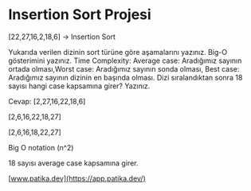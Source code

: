 # Insertion Sort Projesi
[22,27,16,2,18,6] -> Insertion Sort

Yukarıda verilen dizinin sort türüne göre aşamalarını yazınız.
Big-O gösterimini yazınız.
Time Complexity: Average case: Aradığımız sayının ortada olması,Worst case: Aradığımız sayının sonda olması, Best case: Aradığımız sayının dizinin en başında olması.
Dizi sıralandıktan sonra 18 sayısı hangi case kapsamına girer? Yazınız.

Cevap:
[2,27,16,22,18,6]

[2,6,16,22,18,27]

[2,6,16,18,22,27]

Big O notation (n^2)

18 sayısı average case kapsamına girer.

[www.patika.dev](https://app.patika.dev/)
